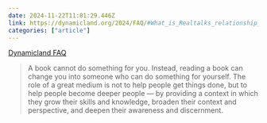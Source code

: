```yaml
---
date: 2024-11-22T11:01:29.446Z
link: https://dynamicland.org/2024/FAQ/#What_is_Realtalks_relationship_to_AI
categories: ["article"]
---
```

[Dynamicland FAQ](https://dynamicland.org/2024/FAQ/#What_is_Realtalks_relationship_to_AI)

> A book cannot do something for you. Instead, reading a book can change you into someone who can do something for yourself. The role of a great medium is not to help people get things done, but to help people become deeper people — by providing a context in which they grow their skills and knowledge, broaden their context and perspective, and deepen their awareness and discernment.
